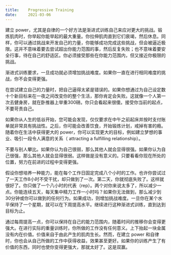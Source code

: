 ```yaml
---
title:    Progressive Training
date:     2021-03-06
---
```


建立 power，尤其是自律的一个好方法是渐进式训练自己来应对更大的挑战。锻炼肌肉时，你举起你能举起的最大重量。你拉伸肌肉直到它们衰竭，然后休息。同样，你可以通过挑战来开发自己的力量，你能够成功完成这些挑战，但会被逼近极限。这并不意味着要去尝试超出你能力范围的事，然后反复失败；也不意味着要安全行事，待在自己的舒适区。你必须接受那些在你能力范围内，但又接近你极限的挑战。

渐进式训练要求，一旦成功就必须增加挑战难度。如果你一直在进行相同难度的挑战，你不会变得更强。

在尝试建立自己的力量时，把自己逼得太紧是错误的。如果你想通过为自己设定数十个新目标来在一夜之间改变你的整个生活，那你肯定会失败。这就像一个人第一次去健身房，就在卧推器上举重300磅。你只会看起来很傻。接受你当前的起点，不要苛责自己。

如果你从人生的低谷开始，您可能会发现，仅仅要求在中午之前起床并按时支付账单就非常具有挑战性。之后，你可能会改善饮食，开始锻炼计划，戒掉有害的瘾。随着你在生活中获得更大的 power，你可以实现更大的目标，例如建立梦想的事业、吸引一段令人满意的关系（ attracting a fulfilling relationship）。

不要与别人攀比。如果你认为自己很弱，那么其他人就会显得很强。如果你认为自己很强，那么其他人就会显得很弱。这样做是没有意义的。只要看看你现在所处的位置，努力在前进的过程中变得更强。

假设你想培养一种能力，能在每个工作日固定完成八个小时的工作。也许你尝试过了一天工作8小时不受干扰，却只做到了一次。第二天，你就彻底失败了。这样就很好了。你只做了一个八小时的代表（rep）。两个对你来说太多了，所以减少一点。你能连续五天，每天集中精力工作一小时吗？如果你无法做到，那么减少到30分钟或你可以做到的任何行为。如果成功，则增加挑战难度。一旦你在某个水平保持了一个星期，就可以在下周提高水平。继续进行这种渐进式训练，直到达到目标为止。

通过每周提高一点，你可以保持在自己的能力范围内，随着时间的推移你会变得更强大。在进行实际的重量训练时，你所做的工作没有任何意义。上下抬起一块金属没有内在价值。价值来自于由此产生的肌肉生长。然而，在建立 power 和自律时，你也会从自己所做的工作中获得收益，效果甚至更好。如果你的训练产生了有价值的东西，同时也使你变得更强大，那就太好了。这是双赢。

